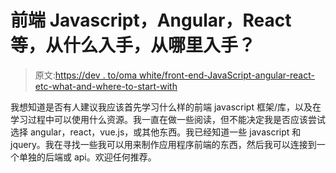 # 前端 Javascript，Angular，React 等，从什么入手，从哪里入手？

> 原文:[https://dev . to/oma white/front-end-JavaScript-angular-react-etc-what-and-where-to-start-with](https://dev.to/omawhite/front-end-javascript-angular-react-etc-what-and-where-to-start-with)

我想知道是否有人建议我应该首先学习什么样的前端 javascript 框架/库，以及在学习过程中可以使用什么资源。我一直在做一些阅读，但不能决定我是否应该尝试选择 angular，react，vue.js，或其他东西。我已经知道一些 javascript 和 jquery。我在寻找一些我可以用来制作应用程序前端的东西，然后我可以连接到一个单独的后端或 api。欢迎任何推荐。